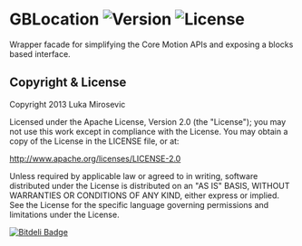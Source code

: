 # GBLocation ![Version](https://img.shields.io/cocoapods/v/GBLocation.svg?style=flat)&nbsp;![License](https://img.shields.io/badge/license-Apache_2-green.svg?style=flat)

Wrapper facade for simplifying the Core Motion APIs and exposing a blocks based interface.


Copyright & License
------------

Copyright 2013 Luka Mirosevic

Licensed under the Apache License, Version 2.0 (the "License"); you may not use this work except in compliance with the License. You may obtain a copy of the License in the LICENSE file, or at:

http://www.apache.org/licenses/LICENSE-2.0

Unless required by applicable law or agreed to in writing, software distributed under the License is distributed on an "AS IS" BASIS, WITHOUT WARRANTIES OR CONDITIONS OF ANY KIND, either express or implied. See the License for the specific language governing permissions and limitations under the License.

[![Bitdeli Badge](https://d2weczhvl823v0.cloudfront.net/lmirosevic/gblocation/trend.png)](https://bitdeli.com/free "Bitdeli Badge")
